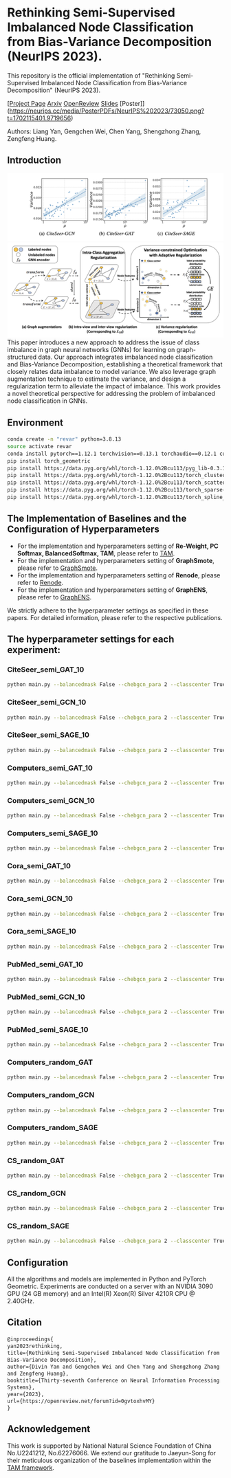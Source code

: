 # Rethinking Semi-Supervised Imbalanced Node Classification from Bias-Variance Decomposition (NeurIPS 2023).

This repository is the official implementation of "Rethinking Semi-Supervised Imbalanced Node Classification from Bias-Variance Decomposition" (NeurIPS 2023). 

[[Project Page](https://divinyan.com/ReVar/) [Arxiv](https://arxiv.org/abs/2310.18765) [OpenReview](https://openreview.net/forum?id=0gvtoxhvMY&noteId=bBcG4XGOE8) [Slides](https://nips.cc/media/neurips-2023/Slides/73050.pdf) [Poster]](https://neurips.cc/media/PosterPDFs/NeurIPS%202023/73050.png?t=1702115401.9719656)

Authors: Liang Yan, Gengchen Wei, Chen Yang, Shengzhong Zhang, Zengfeng Huang.

## Introduction

![variance_imbalance](figures/variance_imbalance.png)
![revar](figures/revar.png)
This paper introduces a new approach to address the issue of class imbalance in graph neural networks (GNNs) for learning on graph-structured data. Our approach integrates imbalanced node classification and Bias-Variance Decomposition, establishing a theoretical framework that closely relates data imbalance to model variance. We also leverage graph augmentation technique to estimate the variance, and design a regularization term to alleviate the impact of imbalance. This work provides a novel theoretical perspective for addressing the problem of imbalanced node classification in GNNs.

## Environment
```bash
conda create -n "revar" python=3.8.13
source activate revar
conda install pytorch==1.12.1 torchvision==0.13.1 torchaudio==0.12.1 cudatoolkit=11.3 -c pytorch
pip install torch_geometric
pip install https://data.pyg.org/whl/torch-1.12.0%2Bcu113/pyg_lib-0.3.1%2Bpt112cu113-cp38-cp38-linux_x86_64.whl
pip install https://data.pyg.org/whl/torch-1.12.0%2Bcu113/torch_cluster-1.6.0%2Bpt112cu113-cp38-cp38-linux_x86_64.whl
pip install https://data.pyg.org/whl/torch-1.12.0%2Bcu113/torch_scatter-2.1.0%2Bpt112cu113-cp38-cp38-linux_x86_64.whl
pip install https://data.pyg.org/whl/torch-1.12.0%2Bcu113/torch_sparse-0.6.16%2Bpt112cu113-cp38-cp38-linux_x86_64.whl
pip install https://data.pyg.org/whl/torch-1.12.0%2Bcu113/torch_spline_conv-1.2.1%2Bpt112cu113-cp38-cp38-linux_x86_64.whl
```

## The Implementation of Baselines and the Configuration of Hyperparameters
- For the implementation and hyperparameters setting of **Re-Weight, PC Softmax, BalancedSoftmax, TAM**, please refer to [TAM](https://github.com/Jaeyun-Song/TAM).
- For the implementation and hyperparameters setting of **GraphSmote**, please refer to [GraphSmote](https://github.com/TianxiangZhao/GraphSmote).
- For the implementation and hyperparameters setting of **Renode**, please refer to [Renode](https://github.com/victorchen96/ReNode).
- For the implementation and hyperparameters setting of **GraphENS**, please refer to [GraphENS](https://github.com/JoonHyung-Park/GraphENS).

We strictly adhere to the hyperparameter settings as specified in these papers. For detailed information, please refer to the respective publications.

## The hyperparameter settings for each experiment:
###  CiteSeer_semi_GAT_10
```bash
python main.py --balancedmask False --chebgcn_para 2 --classcenter True --datadir /tmp/data --dataset CiteSeer --de_1 0.45 --de_2 0.4 --decay 0.01 --df_1 0.5 --df_2 0.4 --dim 128 --epochs 2000 --imb_ratio 10.0 --lam 0.25 --lam2 3 --layers 2 --lr 0.001 --n_head 8 --net GAT --patience 200 --project rvgnn --repetitions 5 --supervised True --tau 0.21 --thres 0.7
```

### CiteSeer_semi_GCN_10
```bash
python main.py --balancedmask False --chebgcn_para 2 --classcenter True --datadir /tmp/data --dataset CiteSeer --de_1 0.65 --de_2 0.35 --decay 0.01 --df_1 0.4 --df_2 0.2 --dim 512 --epochs 2000 --imb_ratio 10.0 --lam 0.25 --lam2 2.85 --layers 4 --lr 0.005 --n_head 8 --net GCN --patience 200 --project rvgnn --repetitions 5 --supervised True --tau 0.13 --thres 0.6
```

### CiteSeer_semi_SAGE_10
```bash
python main.py --balancedmask False --chebgcn_para 2 --classcenter True --datadir /tmp/data --dataset CiteSeer --de_1 0.65 --de_2 0.15 --decay 0.01 --df_1 0.7 --df_2 0.15 --dim 256 --epochs 2000 --imb_ratio 10.0 --lam 0.25 --lam2 1.25 --layers 2 --lr 0.0005 --n_head 8 --net SAGE --patience 200 --project rvgnn --repetitions 5 --supervised True --tau 0.08 --thres 0.6
```

### Computers_semi_GAT_10
```bash
python main.py --balancedmask False --chebgcn_para 2 --classcenter True --datadir /tmp/data --dataset Computers-semi --de_1 0.45 --de_2 0.35 --decay 0.01 --df_1 0.7 --df_2 0.15 --dim 512 --epochs 2000 --imb_ratio 10.0 --lam 0.35 --lam2 1.5 --layers 3 --lr 0.0005 --n_head 8 --net GAT --patience 200 --project rvgnn --repetitions 5 --supervised True --tau 0.21 --thres 0.99
```

### Computers_semi_GCN_10
```bash
python main.py --balancedmask False --chebgcn_para 2 --classcenter True --datadir /tmp/data --dataset Computers-semi --de_1 0.7 --de_2 0.2 --decay 0.01 --df_1 0.4 --df_2 0.1 --dim 256 --epochs 2000 --imb_ratio 10.0 --lam 0.35 --lam2 3 --layers 3 --lr 0.0001 --n_head 8 --net GCN --patience 200 --project rvgnn --repetitions 5 --supervised True --tau 0.26 --thres 0.66
```

### Computers_semi_SAGE_10
```bash
python main.py --balancedmask False --chebgcn_para 2 --classcenter True --datadir /tmp/data --dataset Computers-semi --de_1 0.4 --de_2 0.1 --decay 0.01 --df_1 0.6 --df_2 0.15 --dim 64 --epochs 2000 --imb_ratio 10.0 --lam 0.5 --lam2 3 --layers 4 --lr 0.0005 --n_head 8 --net SAGE --patience 200 --project rvgnn --repetitions 5 --supervised True --tau 0.08 --thres 0.66
```

### Cora_semi_GAT_10
```bash
python main.py --balancedmask False --chebgcn_para 2 --classcenter True --datadir /tmp/data --dataset Cora --de_1 0.55 --de_2 0.1 --decay 0.01 --df_1 0.6 --df_2 0.3 --dim 512 --epochs 2000 --imb_ratio 10.0 --lam 3 --lam2 0.35 --layers 3 --lr 0.01 --n_head 8 --net GAT --patience 200 --project rvgnn --repetitions 5 --supervised True --tau 0.08 --thres 0.99
```

### Cora_semi_GCN_10
```bash
python main.py --balancedmask False --chebgcn_para 2 --classcenter True --datadir /tmp/data --dataset Cora --de_1 0.45 --de_2 0.3 --decay 0.01 --df_1 0.65 --df_2 0.45 --dim 128 --epochs 2000 --imb_ratio 10.0 --lam 0.5 --lam2 0.35 --layers 4 --lr 0.01 --n_head 8 --net GCN --patience 200 --project rvgnn --repetitions 5 --supervised True --tau 0.16 --thres 0.9
```

### Cora_semi_SAGE_10
```bash
python main.py --balancedmask False --chebgcn_para 2 --classcenter True --datadir /tmp/data --dataset Cora --de_1 0.6 --de_2 0.1 --decay 0.01 --df_1 0.7 --df_2 0.4 --dim 512 --epochs 2000 --imb_ratio 10.0 --lam 0.25 --lam2 0.5 --layers 3 --lr 0.0005 --n_head 8 --net SAGE --patience 200 --project rvgnn --repetitions 5 --supervised True --tau 0.05 --thres 0.8
```

### PubMed_semi_GAT_10
```bash
python main.py --balancedmask False --chebgcn_para 2 --classcenter True --datadir /tmp/data --dataset PubMed --de_1 0.65 --de_2 0.4 --decay 0.01 --df_1 0.4 --df_2 0.45 --dim 512 --epochs 2000 --imb_ratio 10.0 --lam 2.15 --lam2 1.5 --layers 3 --lr 0.1 --n_head 8 --net GAT --patience 200 --project rvgnn --repetitions 5 --supervised True --tau 0.23 --thres 0.9
```

### PubMed_semi_GCN_10
```bash
python main.py --balancedmask False --chebgcn_para 2 --classcenter True --datadir /tmp/data --dataset PubMed --de_1 0.65 --de_2 0.15 --decay 0.01 --df_1 0.4 --df_2 0.1 --dim 512 --epochs 2000 --imb_ratio 10.0 --lam 3 --lam2 3 --layers 2 --lr 0.1 --n_head 8 --net GCN --patience 200 --project rvgnn --repetitions 5 --supervised True --tau 0.13 --thres 0.93
```

### PubMed_semi_SAGE_10
```bash
python main.py --balancedmask False --chebgcn_para 2 --classcenter True --datadir /tmp/data --dataset PubMed --de_1 0.5 --de_2 0.15 --decay 0.01 --df_1 0.4 --df_2 0.45 --dim 512 --epochs 2000 --imb_ratio 10.0 --lam 2.65 --lam2 3 --layers 2 --lr 0.1 --n_head 8 --net SAGE --patience 200 --project rvgnn --repetitions 5 --supervised True --tau 0.16 --thres 0.96
```






### Computers_random_GAT
```bash
python main.py --balancedmask False --chebgcn_para 2 --classcenter True --datadir /tmp/data --dataset Computers-random --de_1 0.5 --de_2 0.45 --decay 0.01 --df_1 0.45 --df_2 0.1 --dim 128 --epochs 2000 --imb_ratio 1.0 --lam 0.35 --lam2 1.25 --layers 4 --lr 0.001 --n_head 8 --net GAT --patience 200 --project rvgnn --repetitions 5 --supervised True --tau 0.23 --thres 0.6
```
### Computers_random_GCN
```bash
python main.py --balancedmask False --chebgcn_para 2 --classcenter True --datadir /tmp/data --dataset Computers-random --de_1 0.65 --de_2 0.15 --decay 0.01 --df_1 0.7 --df_2 0.1 --dim 512 --epochs 2000 --imb_ratio 1.0 --lam 3 --lam2 2.85 --layers 2 --lr 0.0005 --n_head 8 --net GCN --patience 200 --project rvgnn --repetitions 5 --supervised True --tau 0.23 --thres 0.83
```

### Computers_random_SAGE
```bash
python main.py --balancedmask False --chebgcn_para 2 --classcenter True --datadir /tmp/data --dataset Computers-random --de_1 0.4 --de_2 0.2 --decay 0.01 --df_1 0.4 --df_2 0.15 --dim 128 --epochs 2000 --imb_ratio 1.0 --lam 1 --lam2 1 --layers 4 --lr 0.0005 --n_head 8 --net SAGE --patience 200 --project rvgnn --repetitions 5 --supervised True --tau 0.23 --thres 0.99
```

### CS_random_GAT
```bash
python main.py --balancedmask False --chebgcn_para 2 --classcenter True --datadir /tmp/data --dataset CS-random --de_1 0.55 --de_2 0.2 --decay 0.01 --df_1 0.7 --df_2 0.4 --dim 512 --epochs 2000 --imb_ratio 1.0 --lam 2 --lam2 0.5 --layers 2 --lr 0.0001 --n_head 8 --net GAT --patience 200 --project rvgnn --repetitions 5 --supervised True --tau 0.05 --thres 0.63
```

### CS_random_GCN
```bash
python main.py --balancedmask False --chebgcn_para 2 --classcenter True --datadir /tmp/data --dataset CS-random --de_1 0.45 --de_2 0.3 --decay 0.01 --df_1 0.7 --df_2 0.2 --dim 512 --epochs 2000 --imb_ratio 1.0 --lam 0.85 --lam2 0.5 --layers 2 --lr 0.001 --n_head 8 --net GCN --patience 200 --project rvgnn --repetitions 5 --supervised True --tau 0.16 --thres 0.7
```

### CS_random_SAGE
```bash
python main.py --balancedmask False --chebgcn_para 2 --classcenter True --datadir /tmp/data --dataset CS-random --de_1 0.7 --de_2 0.4 --decay 0.01 --df_1 0.45 --df_2 0.2 --dim 512 --epochs 2000 --imb_ratio 1.0 --lam 1.5 --lam2 0.5 --layers 4 --lr 0.001 --n_head 8 --net SAGE --patience 200 --project rvgnn --repetitions 5 --supervised True --tau 0.13 --thres 0.6
```

## Configuration
All the algorithms and models are implemented in Python and PyTorch Geometric. Experiments are
conducted on a server with an NVIDIA 3090 GPU (24 GB memory) and an Intel(R) Xeon(R) Silver
4210R CPU @ 2.40GHz.

## Citation
```
@inproceedings{
yan2023rethinking,
title={Rethinking Semi-Supervised Imbalanced Node Classification from Bias-Variance Decomposition},
author={Divin Yan and Gengchen Wei and Chen Yang and Shengzhong Zhang and Zengfeng Huang},
booktitle={Thirty-seventh Conference on Neural Information Processing Systems},
year={2023},
url={https://openreview.net/forum?id=0gvtoxhvMY}
}
```

## Acknowledgement
This work is supported by National Natural Science Foundation of China No.U2241212, No.62276066. We extend our gratitude to Jaeyun-Song for their meticulous organization of the baselines implementation within the [TAM framework](https://github.com/Jaeyun-Song/TAM).
